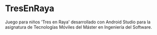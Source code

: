 # TresEnRaya
Juego para niños 'Tres en Raya' desarrollado con Android Studio para la asignatura de Tecnologías Móviles del Máster en Ingeniería del Software.
